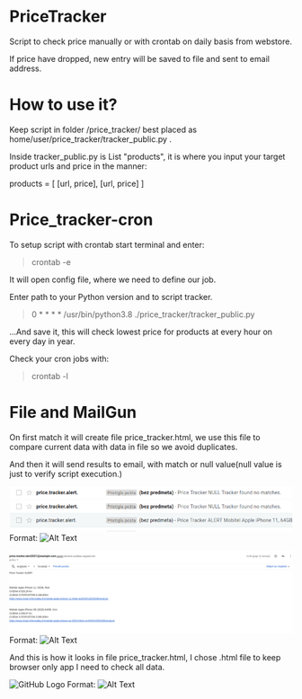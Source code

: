 # PriceTracker

Script to check price manually or with crontab on daily basis from webstore.

If price have dropped, new entry will be saved to file and sent to email address.

# How to use it?

Keep script in folder  /price_tracker/ best placed as home/user/price_tracker/tracker_public.py .

Inside tracker_public.py is List "products", it is where you input your target product urls and price in the manner:

products = [
    [url, price],
    [url, price]
]


# Price_tracker-cron

To setup script with crontab start terminal and enter:
> crontab -e

It will open config file, where we need to define our job.

Enter path to your Python version and to script tracker.

>
> 0 * * * *  /usr/bin/python3.8 ./price_tracker/tracker_public.py   

...And save it, this will check lowest price for products at every hour on every day in year.

Check your cron jobs with:
>crontab -l

# File and MailGun 

On first match it will create file price_tracker.html, we use this file to compare current data with data in file so
we avoid duplicates.


And then it will send results to email, with match or null value(null value is just to verify script execution.) 

![GitHub Logo](/email_result_list.png)
Format: ![Alt Text](url)

![GitHub Logo](/email_result.png)
Format: ![Alt Text](url)



And this is how it looks in file price_tracker.html, I chose .html file to keep browser only app I need to check all data.

![GitHub Logo](/Screenshot.png)
Format: ![Alt Text](url)








